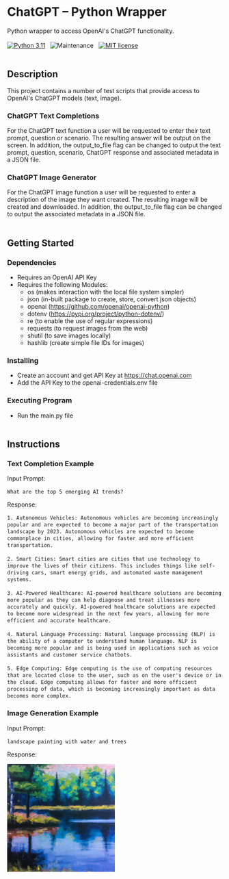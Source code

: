 # ChatGPT – Python Wrapper
Python wrapper to access OpenAI's ChatGPT functionality.
<br /><br />
[![Python 3.11](https://img.shields.io/badge/python-3.11-blue.svg?style=for-the-badge&logo=python&logoColor=yellow)](https://www.python.org/downloads/release/python-3111/)&nbsp;&nbsp;
![Maintenance](https://img.shields.io/badge/Maintained-YES-green.svg?style=for-the-badge)&nbsp;&nbsp;
[![MIT license](https://img.shields.io/badge/License-MIT-orange.svg?style=for-the-badge)](https://mit-license.org/)&nbsp;&nbsp;
<br /><br />

<!-- DESCRIPTION -->
## Description
This project contains a number of test scripts that provide access to OpenAI's ChatGPT models (text, image).
### ChatGPT Text Completions
For the ChatGPT text function a user will be requested to enter their text prompt, question or scenario. The resulting answer will be output on the screen. In addition, the output_to_file flag can be changed to output the text prompt, question, scenario, ChatGPT response and associated metadata in a JSON file.
### ChatGPT Image Generator
For the ChatGPT image function a user will be requested to enter a description of the image they want created. The resulting image will be created and downloaded. In addition, the output_to_file flag can be changed to output the associated metadata in a JSON file.
<br /><br />

<!-- GETTING STARTED -->
## Getting Started
### Dependencies
- Requires an OpenAI API Key
- Requires the following Modules:
    - os (makes interaction with the local file system simpler)
    - json (in-built package to create, store, convert json objects)
    - openai (https://github.com/openai/openai-python)
    - dotenv (https://pypi.org/project/python-dotenv/)
    - re (to enable the use of regular expressions)
    - requests (to request images from the web)
    - shutil (to save images locally)
    - hashlib (create simple file IDs for images)

### Installing
- Create an account and get API Key at https://chat.openai.com
- Add the API Key to the openai-credentials.env file

### Executing Program
- Run the main.py file
<br /><br />

<!-- INSTRUCTIONS -->
## Instructions

### Text Completion Example

Input Prompt:
```text
What are the top 5 emerging AI trends?
```
Response:
```text
1. Autonomous Vehicles: Autonomous vehicles are becoming increasingly popular and are expected to become a major part of the transportation landscape by 2023. Autonomous vehicles are expected to become commonplace in cities, allowing for faster and more efficient transportation.

2. Smart Cities: Smart cities are cities that use technology to improve the lives of their citizens. This includes things like self-driving cars, smart energy grids, and automated waste management systems.

3. AI-Powered Healthcare: AI-powered healthcare solutions are becoming more popular as they can help diagnose and treat illnesses more accurately and quickly. AI-powered healthcare solutions are expected to become more widespread in the next few years, allowing for more efficient and accurate healthcare.

4. Natural Language Processing: Natural language processing (NLP) is the ability of a computer to understand human language. NLP is becoming more popular and is being used in applications such as voice assistants and customer service chatbots.

5. Edge Computing: Edge computing is the use of computing resources that are located close to the user, such as on the user's device or in the cloud. Edge computing allows for faster and more efficient processing of data, which is becoming increasingly important as data becomes more complex.
```


### Image Generation Example

Input Prompt:
```text
landscape painting with water and trees
```
Response:

<img src="/output_chatgpt_images/images/img-hx959DWtE7QaZ8CWbSph0xo7.png" width=50% height=50%>
